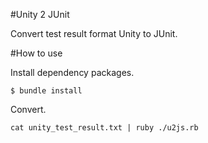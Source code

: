 #Unity 2 JUnit

Convert test result format Unity to JUnit.

#How to use

Install dependency packages.

```$ bundle install```

Convert.

```cat unity_test_result.txt | ruby ./u2js.rb```
